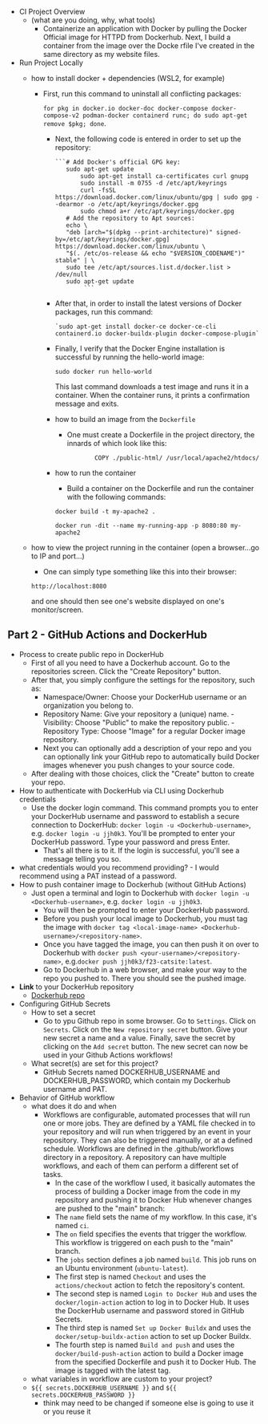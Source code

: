 - CI Project Overview
  - (what are you doing, why, what tools)
    - Containerize an application with Docker by pulling the Docker Official image for HTTPD from Dockerhub. Next, I build a container from the image over the Docke      rfile I've created in the same directory as my website files.
- Run Project Locally
  - how to install docker + dependencies (WSL2, for example)
    - First, run this command to uninstall all conflicting packages: 

      `for pkg in docker.io docker-doc docker-compose docker-compose-v2 podman-docker containerd runc; do sudo apt-get remove $pkg; done`.

      - Next, the following code is entered in order to set up the repository:
 
			```# Add Docker's official GPG key:
 		   	   sudo apt-get update
		           sudo apt-get install ca-certificates curl gnupg
		           sudo install -m 0755 -d /etc/apt/keyrings
		           curl -fsSL https://download.docker.com/linux/ubuntu/gpg | sudo gpg --dearmor -o /etc/apt/keyrings/docker.gpg
		           sudo chmod a+r /etc/apt/keyrings/docker.gpg
			   # Add the repository to Apt sources:
		  	   echo \
  		  	   "deb [arch="$(dpkg --print-architecture)" signed-by=/etc/apt/keyrings/docker.gpg] https://download.docker.com/linux/ubuntu \
  		  	   "$(. /etc/os-release && echo "$VERSION_CODENAME")" stable" | \
  		  	   sudo tee /etc/apt/sources.list.d/docker.list > /dev/null
		  	   sudo apt-get update
                	```

      - After that, in order to install the latest versions of Docker packages, run this command:

      		`sudo apt-get install docker-ce docker-ce-cli containerd.io docker-buildx-plugin docker-compose-plugin`

      - Finally, I verify that the Docker Engine installation is successful by running the hello-world image: 

        `sudo docker run hello-world`

        This last command downloads a test image and runs it in a container. 
        When the container runs, it prints a confirmation message and exits.         
      - how to build an image from the `Dockerfile`
        - One must create a Dockerfile in the project directory, the innards of which look like this: 

		```FROM httpd:2.4
                   COPY ./public-html/ /usr/local/apache2/htdocs/
		```
      
      - how to run the container
        - Build a container on the Dockerfile and run the container with the following commands: 

		`docker build -t my-apache2 .`

		`docker run -dit --name my-running-app -p 8080:80 my-apache2`
	
  - how to view the project running in the container (open a browser...go to IP and port...) 
    - One can simply type something like this into their browser: 

    `http://localhost:8080`

    and one should then see one's website displayed on one's monitor/screen.

## Part 2 - GitHub Actions and DockerHub

- Process to create public repo in DockerHub
	- First of all you need to have a Dockerhub account. Go to the repositories screen. Click the "Create Repository" button. 
	- After that, you simply configure the settings for the repository, such as: 
		- Namespace/Owner: Choose your DockerHub username or an organization you belong to.
		- Repository Name: Give your repository a (unique) name.
                - Visibility: Choose "Public" to make the repository public.
                - Repository Type: Choose "Image" for a regular Docker image repository. 
        - Next you can optionally add a description of your repo and you can optionally link your
          GitHub repo to automatically build Docker images whenever you push changes to your source code.
	- After dealing with those choices, click the "Create" button to create your repo. 
- How to authenticate with DockerHub via CLI using Dockerhub credentials
	- Use the docker login command. This command prompts you to enter your DockerHub username
	  and password to establish a secure connection to DockerHub: `docker login -u <Dockerhub-username>`, e.g. `docker login -u jjh0k3`.
          You'll be prompted to enter your DockerHub password. Type your password and press Enter. 
        - That's all there is to it. If the login is successful, you'll see a message telling you so.  
- what credentials would you recommend providing? 
		- I would recommend using a PAT instead of a password. 
- How to push container image to Dockerhub (without GitHub Actions) 
	- Just open a terminal and login to Dockerhub with `docker login -u <Dockerhub-username>`, e.g. `docker login -u jjh0k3`.
        - You will then be prompted to enter your DockerHub password. 
        - Before you push your local image to Dockerhub, you must tag the image with `docker tag <local-image-name> <Dockerhub-username>/<repository-name>`. 
        - Once you have tagged the image, you can then push it on over to Dockerhub with `docker push <your-username>/<repository-name>`, 
          e.g.`docker push jjh0k3/f23-catsite:latest`.
        - Go to Dockerhub in a web browser, and make your way to the repo you pushed to. There you should see the pushed image.
- **Link** to your DockerHub repository 
	- [Dockerhub repo](https://hub.docker.com/repository/docker/jjh0k3/clockbox/general)
- Configuring GitHub Secrets
  - How to set a secret
  	- Go to ypu Github repo in some browser. Go to `Settings`. Click on `Secrets`. Click on the `New repository secret` button. Give your new secret a name and           a value. Finally, save the secret by clicking on the `Add secret` button. The new secret can now be used in your Github Actions workflows!
  - What secret(s) are set for this project? 
  	- GitHub Secrets named DOCKERHUB_USERNAME and DOCKERHUB_PASSWORD, which contain my Dockerhub username and PAT.
- Behavior of GitHub workflow
  - what does it do and when 
  	- Workflows are configurable, automated processes that will run one or more jobs. They are defined by a YAML file checked in to your 
          repository and will run when triggered by an event in your repository. They can also be triggered manually, or at a defined schedule.
	  Workflows are defined in the .github/workflows directory in a repository. A repository can have multiple workflows, and each of them
          can perform a different set of tasks.
        - In the case of the workflow I used, it basically automates the process of building a Docker image from the code in my repository and pushing it to Docker 	      Hub whenever changes are pushed to the "main" branch: 
		- The `name` field sets the name of my workflow. In this case, it's named `ci`.
		- The `on` field specifies the events that trigger the workflow. This workflow is triggered on each push to the "main" branch.
		- The `jobs` section defines a job named `build`. This job runs on an Ubuntu environment (`ubuntu-latest`).
		- The first step is named `Checkout` and uses the `actions/checkout` action to fetch the repository's content. 
		- The second step is named `Login to Docker Hub` and uses the `docker/login-action` action to log in to Docker Hub. 
		  It uses the DockerHub username and password stored in GitHub Secrets.
		- The third step is named `Set up Docker Buildx` and uses the `docker/setup-buildx-action` action to set up Docker Buildx.
		- The fourth step is named `Build and push` and uses the `docker/build-push-action` action to build a Docker image from the
                  specified Dockerfile and push it to Docker Hub. The image is tagged with the latest tag.   
  - what variables in workflow are custom to your project? 
  - `${{ secrets.DOCKERHUB_USERNAME }}` and `${{ secrets.DOCKERHUB_PASSWORD }}`  	
    - think may need to be changed if someone else is going to use it or you reuse it



